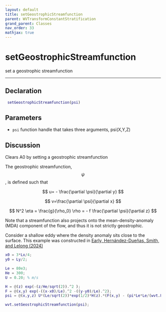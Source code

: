 ```yaml
---
layout: default
title: setGeostrophicStreamfunction
parent: WVTransformConstantStratification
grand_parent: Classes
nav_order: 33
mathjax: true
---
```


#  setGeostrophicStreamfunction

set a geostrophic streamfunction


---

## Declaration
```matlab
 setGeostrophicStreamfunction(psi)
```
## Parameters
+ `psi`  function handle that takes three arguments, psi(X,Y,Z)

## Discussion

  Clears A0 by setting a geostrophic streamfunction
 
  The geostrophic streamfunction, $$\psi$$, is defined such that
 
  $$
  u= - \frac{\partial \psi}{\partial y}
  $$
 
  $$
  v=\frac{\partial \psi}{\partial x}
  $$
 
  $$
  N^2 \eta = \frac{g}{\rho_0} \rho = - f \frac{\partial \psi}{\partial z}
  $$
 
  Note that a streamfunction also projects onto the
  mean-density-anomaly (MDA) component of the flow, and thus it
  is not strictly geostrophic.
 
  Consider a shallow eddy where the density anomaly sits close to the
  surface. This example was constructed in [Early, Hernández-Dueñas, Smith,
  and Lelong (2024)](https://arxiv.org/abs/2403.20269)
 
  ```matlab
  x0 = 3*Lx/4;
  y0 = Ly/2;
 
  Le = 80e3;
  He = 300;
  U = 0.20; % m/s
 
  H = @(z) exp(-(z/He/sqrt(2)).^2 );
  F = @(x,y) exp(-((x-x0)/Le).^2 -((y-y0)/Le).^2);
  psi = @(x,y,z) U*(Le/sqrt(2))*exp(1/2)*H(z).*(F(x,y) - (pi*Le*Le/(wvt.Lx*wvt.Ly)));
 
  wvt.setGeostrophicStreamfunction(psi);
  ```
 
        
